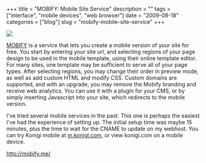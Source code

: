 +++
title = "MOBIFY: Mobile Site Service"
description = ""
tags = ["interface", "mobile devices", "web browser"]
date = "2009-08-18"
categories = ["blog"]
slug = "mobify-mobile-site-service"
+++



  <div class="notebook-screenshot"><a href="http://mobify.me/"><img src="//media.konigi.com/bluga/wt4a8aa8ef98434.jpg"/></a></div><p><a href="http://mobify.me/">MOBIFY</a> is a service that lets you create a mobile version of your site for free.  You start by entering your site url, and selecting regions of your page design to be used in the mobile template, using their online template editor. For many sites, one template may be sufficient to serve all of your page types. After selecting regions, you may change their order in preview mode, as well as add custom HTML and modify CSS. Custom domains are supported, and with an upgrade, you may remove the Mobify branding and receive web analytics. You can use it with a plugin for your CMS, or by simply inserting Javascript into your site, which redirects to the mobile version.</p>
<p>I've tried several mobile services in the past. This one is perhaps the easiest I've had the experience of setting up. The initial setup time was maybe 15 minutes, plus the time to wait for the CNAME to update on my webhost. You can try Konigi mobile at <a href="http://m.konigi.com/">m.konigi.com</a>, or view konigi.com on a mobile device.</p>
    
  <a href="http://mobify.me/">http://mobify.me/</a>
